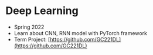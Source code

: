 # Deep Learning
- Spring 2022
- Learn about CNN, RNN model with PyTorch framework
- Term Project: [https://github.com/GC221DL](https://github.com/GC221DL)